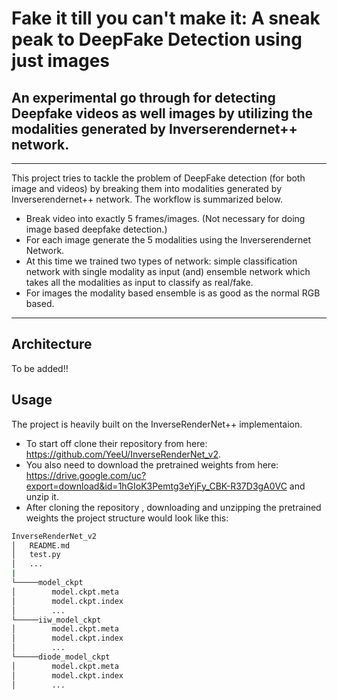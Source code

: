 # Fake it till you can't make it: A sneak peak to DeepFake Detection using just images #

## An experimental go through for detecting Deepfake videos as well images by utilizing the modalities generated by Inverserendernet++ network. ##

***

This project tries to tackle the problem of DeepFake detection (for both image and videos) by breaking them into modalities generated by Inverserendernet++ network. The workflow is summarized below.

- Break video into exactly 5 frames/images. (Not necessary for doing image based deepfake detection.)
- For each image generate the 5 modalities using the Inverserendernet Network.
- At this time we trained two types of network: simple classification network with single modality as input (and) ensemble network which takes all the modalities as input to classify as real/fake.
- For images the modality based ensemble is as good as the normal RGB based. 

***

## Architecture ##

To be added!!

## Usage ##

The project is heavily built on the InverseRenderNet++ implementaion. 
- To start off clone their repository from here: https://github.com/YeeU/InverseRenderNet_v2. 
- You also need to download the pretrained weights from here: https://drive.google.com/uc?export=download&id=1hGIoK3Pemtg3eYjFy_CBK-R37D3gA0VC and unzip it. 
- After cloning the repository , downloading and unzipping the pretrained weights the project structure would look like this:
```bash
InverseRenderNet_v2
│   README.md
│   test.py    
│   ...
|
└─────model_ckpt
│        model.ckpt.meta
│        model.ckpt.index
│        ...
└─────iiw_model_ckpt
│        model.ckpt.meta
│        model.ckpt.index
│        ...
└─────diode_model_ckpt
│        model.ckpt.meta
│        model.ckpt.index
│        ...
```
